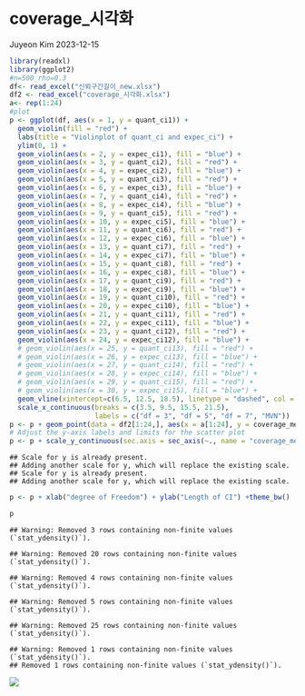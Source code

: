 coverage_시각화
================
Juyeon Kim
2023-12-15

``` r
library(readxl)
library(ggplot2)
#n=500_rho=0.3
df<- read_excel("신뢰구간길이_new.xlsx")
df2 <- read_excel("coverage_시각화.xlsx")
a<- rep(1:24)
#plot
p <- ggplot(df, aes(x = 1, y = quant_ci1)) +
  geom_violin(fill = "red") +
  labs(title = "Violinplot of quant_ci and expec_ci") +
  ylim(0, 1) +
  geom_violin(aes(x = 2, y = expec_ci1), fill = "blue") +
  geom_violin(aes(x = 3, y = quant_ci2), fill = "red") +
  geom_violin(aes(x = 4, y = expec_ci2), fill = "blue") +
  geom_violin(aes(x = 5, y = quant_ci3), fill = "red") +
  geom_violin(aes(x = 6, y = expec_ci3), fill = "blue") +
  geom_violin(aes(x = 7, y = quant_ci4), fill = "red") +
  geom_violin(aes(x = 8, y = expec_ci4), fill = "blue") +
  geom_violin(aes(x = 9, y = quant_ci5), fill = "red") +
  geom_violin(aes(x = 10, y = expec_ci5), fill = "blue") +
  geom_violin(aes(x = 11, y = quant_ci6), fill = "red") +
  geom_violin(aes(x = 12, y = expec_ci6), fill = "blue") +
  geom_violin(aes(x = 13, y = quant_ci7), fill = "red") +
  geom_violin(aes(x = 14, y = expec_ci7), fill = "blue") +
  geom_violin(aes(x = 15, y = quant_ci8), fill = "red") +
  geom_violin(aes(x = 16, y = expec_ci8), fill = "blue") +
  geom_violin(aes(x = 17, y = quant_ci9), fill = "red") +
  geom_violin(aes(x = 18, y = expec_ci9), fill = "blue") +
  geom_violin(aes(x = 19, y = quant_ci10), fill = "red") +
  geom_violin(aes(x = 20, y = expec_ci10), fill = "blue") +
  geom_violin(aes(x = 21, y = quant_ci11), fill = "red") +
  geom_violin(aes(x = 22, y = expec_ci11), fill = "blue") +
  geom_violin(aes(x = 23, y = quant_ci12), fill = "red") +
  geom_violin(aes(x = 24, y = expec_ci12), fill = "blue") +
  # geom_violin(aes(x = 25, y = quant_ci13), fill = "red") +
  # geom_violin(aes(x = 26, y = expec_ci13), fill = "blue") +
  # geom_violin(aes(x = 27, y = quant_ci14), fill = "red") +
  # geom_violin(aes(x = 28, y = expec_ci14), fill = "blue") +
  # geom_violin(aes(x = 29, y = quant_ci15), fill = "red") +
  # geom_violin(aes(x = 30, y = expec_ci15), fill = "blue") +
  geom_vline(xintercept=c(6.5, 12.5, 18.5), linetype = "dashed", col = "gray30")+
  scale_x_continuous(breaks = c(3.5, 9.5, 15.5, 21.5), 
                     labels = c("df = 3", "df = 5", "df = 7", "MVN"))
p <- p + geom_point(data = df2[1:24,], aes(x = a[1:24], y = coverage_mean[1:24]), color = "green3", size = 2 ,shape=3)
# Adjust the y-axis labels and limits for the scatter plot
p <- p + scale_y_continuous(sec.axis = sec_axis(~., name = "coverage_mean", breaks = c(0.85, 0.899, 0.856))) +ylim(0,1)
```

    ## Scale for y is already present.
    ## Adding another scale for y, which will replace the existing scale.
    ## Scale for y is already present.
    ## Adding another scale for y, which will replace the existing scale.

``` r
p <- p + xlab("degree of Freedom") + ylab("Length of CI") +theme_bw()

p
```

    ## Warning: Removed 3 rows containing non-finite values (`stat_ydensity()`).

    ## Warning: Removed 20 rows containing non-finite values (`stat_ydensity()`).

    ## Warning: Removed 4 rows containing non-finite values (`stat_ydensity()`).

    ## Warning: Removed 5 rows containing non-finite values (`stat_ydensity()`).

    ## Warning: Removed 25 rows containing non-finite values (`stat_ydensity()`).

    ## Warning: Removed 1 rows containing non-finite values (`stat_ydensity()`).
    ## Removed 1 rows containing non-finite values (`stat_ydensity()`).

![](coverage시각화_files/figure-gfm/unnamed-chunk-1-1.png)<!-- -->
